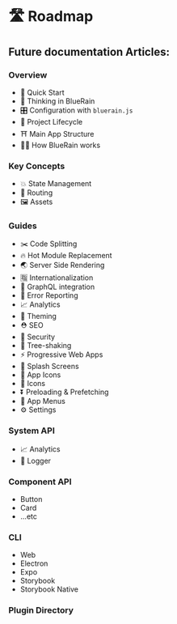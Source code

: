 # 🛣 Roadmap

## Future documentation Articles:

### Overview

* 📲 Quick Start
* 🧠 Thinking in BlueRain
* 🎛 Configuration with `bluerain.js`
* 🎡 Project Lifecycle
* ⛩ Main App Structure
* 🏋️‍♀️ How BlueRain works

### Key Concepts

* 💥 State Management
* 🔀 Routing
* 🖼 Assets

### Guides

* ✂️ Code Splitting
* 🔥 Hot Module Replacement
* 🌏 Server Side Rendering
* 🈯️ Internationalization
* 🚀 GraphQL integration
* 🚨 Error Reporting
* 📈 Analytics
* 🎨 Theming
* ⛑ SEO
* 👮 Security
* 🍃 Tree-shaking
* ⚡️ Progressive Web Apps
* 🌅 Splash Screens
* 📱 App Icons
* 🗿 Icons
* ⏬ Preloading & Prefetching
* 📗 App Menus
* ⚙️ Settings

### System API

* 📈 Analytics
* 📔 Logger

### Component API

* Button
* Card
* ...etc

### CLI

* Web
* Electron
* Expo
* Storybook
* Storybook Native

### Plugin Directory

